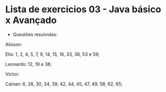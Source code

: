 # Lista de exercicios 03 - Java básico x Avançado #

* Questões resolvidas:

Alisson:

Elio: 1, 2, 4, 5, 7, 9, 14, 15, 16, 33, 36, 53 e 59;

Leonardo: 12, 19 e 38;

Victor:

Cainan: 6, 28, 30, 34, 39, 42, 44, 45, 47, 49, 58, 62, 65;

